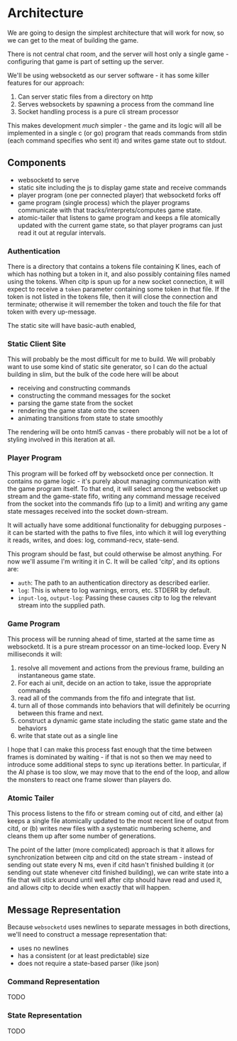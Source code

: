 # Architecture

We are going to design the simplest architecture that will work for now,
so we can get to the meat of building the game.

There is not central chat room, and the server will host only a single game -
configuring that game is part of setting up the server.

We'll be using websocketd as our server software - it has some killer features
for our approach:

1. Can server static files from a directory on http
2. Serves websockets by spawning a process from the command line
3. Socket handling process is a pure cli stream processor

This makes development *much* simpler - the game and its logic will all be implemented
in a single c (or go) program that reads commands from stdin (each command specifies
who sent it) and writes game state out to stdout.

## Components

- websocketd to serve
- static site including the js to display game state and receive commands
- player program (one per connected player) that websocketd forks off
- game program (single process) which the player programs communicate with that
  tracks/interprets/computes game state.
- atomic-tailer that listens to game program and keeps a file atomically updated
  with the current game state, so that player programs can just read it out at
  regular intervals.

### Authentication

There is a directory that contains a tokens file containing K lines, each of which
has nothing but a token in it, and also possibly containing files named using the
tokens. When citp is spun up for a new socket connection, it will expect to receive
a `token` parameter containing some token in that file. If the token is not listed
in the tokens file, then it will close the connection and terminate; otherwise it
will remember the token and touch the file for that token with every up-message.

The static site will have basic-auth enabled,

### Static Client Site

This will probably be the most difficult for me to build. We will probably want to use
some kind of static site generator, so I can do the actual building in slim, but the
bulk of the code here will be about

- receiving and constructing commands
- constructing the command messages for the socket
- parsing the game state from the socket
- rendering the game state onto the screen
- animating transitions from state to state smoothly

The rendering will be onto html5 canvas - there probably will not be a lot of styling
involved in this iteration at all.

### Player Program

This program will be forked off by websocketd once per connection. It contains no
game logic - it's purely about managing communication with the game program itself.
To that end, it will select among the websocket up stream and the game-state fifo,
writing any command message received from the socket into the commands fifo (up to
a limit) and writing any game state messages received into the socket down-stream.

It will actually have some additional functionality for debugging purposes - it can
be started with the paths to five files, into which it will log everything it reads,
writes, and does: log, command-recv, state-send.

This program should be fast, but could otherwise be almost anything. For now we'll
assume I'm writing it in C. It will be called 'citp', and its options are:

- `auth`: The path to an authentication directory as described earlier.
- `log`: This is where to log warnings, errors, etc. STDERR by default.
- `input-log`, `output-log`: Passing these causes citp to log the relevant stream
  into the supplied path.

### Game Program

This process will be running ahead of time, started at the same time as websocketd.
It is a pure stream processor on an time-locked loop. Every N milliseconds it will:

1. resolve all movement and actions from the previous frame, building an instantaneous
   game state.
2. For each ai unit, decide on an action to take, issue the appropriate commands
3. read all of the commands from the fifo and integrate that list.
4. turn all of those commands into behaviors that will definitely be ocurring between
   this frame and next.
5. construct a dynamic game state including the static game state and the behaviors
6. write that state out as a single line

I hope that I can make this process fast enough that the time between frames is
dominated by waiting - if that is not so then we may need to introduce some additional
steps to sync up iterations better. In particular, if the AI phase is too slow, we may
move that to the end of the loop, and allow the monsters to react one frame slower than
players do.

### Atomic Tailer

This process listens to the fifo or stream coming out of citd, and either (a) keeps a
single file atomically updated to the most recent line of output from citd, or
(b) writes new files with a systematic numbering scheme, and cleans them up after some
number of generations.

The point of the latter (more complicated) approach is that it allows for synchronization
between citp and citd on the state stream - instead of sending out state every N ms,
even if citd hasn't finished building it (or sending out state whenever citd finished
building), we can write state into a file that will stick around until well after citp
should have read and used it, and allows citp to decide when exactly that will happen.

## Message Representation

Because `websocketd` uses newlines to separate messages in both directions, we'll need
to construct a message representation that:

- uses no newlines
- has a consistent (or at least predictable) size
- does not require a state-based parser (like json)


### Command Representation

TODO

### State Representation

TODO
